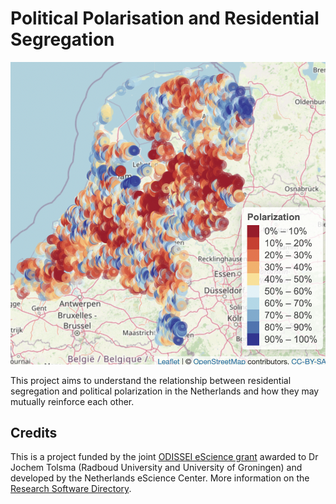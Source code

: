# Political Polarisation and Residential Segregation

<div align="center">
<img src="map_static.png">
</div>


This project aims to understand the relationship between residential segregation and political polarization in the Netherlands and how they may mutually reinforce each other.

## Credits
This is a project funded by the joint [ODISSEI eScience grant](https://odissei-data.nl/en/escience-grant/) awarded to Dr Jochem Tolsma (Radboud University and University of Groningen) and developed by the Netherlands eScience Center. More information on the [Research Software Directory](https://research-software-directory.org/projects/political-polarisation-and-residential-segregation).


